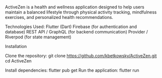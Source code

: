 ActiveZen is a health and wellness application designed to help users maintain a balanced lifestyle through physical activity tracking, mindfulness exercises, and personalized health recommendations.

Technologies Used:
Flutter (Dart)
Firebase (for authentication and database)
REST API / GraphQL (for backend communication)
Provider / Riverpod (for state management)

Installation

Clone the repository:
git clone https://github.com/kbetkowsky/ActiveZen.git
cd ActiveZen

Install dependencies:
flutter pub get
Run the application:
flutter run
